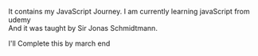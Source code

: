 It contains my JavaScript Journey.
I am currently learning javaScript from udemy<br>
And it was taught by Sir Jonas Schmidtmann.

I'll Complete this by march end